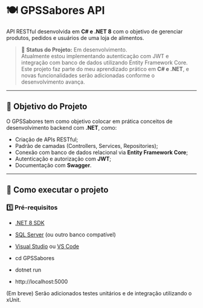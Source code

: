 # 🍽️ GPSSabores API

API RESTful desenvolvida em **C# e .NET 8** com o objetivo de gerenciar produtos, pedidos e usuários de uma loja de alimentos.

> 🚧 **Status do Projeto:** Em desenvolvimento.  
> Atualmente estou implementando autenticação com JWT e integração com banco de dados utilizando Entity Framework Core.  
> Este projeto faz parte do meu aprendizado prático em **C# e .NET**, e novas funcionalidades serão adicionadas conforme o desenvolvimento avança.

---

## 🧠 Objetivo do Projeto
O GPSSabores tem como objetivo colocar em prática conceitos de desenvolvimento backend com **.NET**, como:
- Criação de APIs RESTful;
- Padrão de camadas (Controllers, Services, Repositories);
- Conexão com banco de dados relacional via **Entity Framework Core**;
- Autenticação e autorização com **JWT**;
- Documentação com **Swagger**.

---

## 🚀 Como executar o projeto

### 1️⃣ Pré-requisitos
- [.NET 8 SDK](https://dotnet.microsoft.com/pt-br/download)
- [SQL Server](https://www.microsoft.com/pt-br/sql-server/sql-server-downloads) (ou outro banco compatível)
- [Visual Studio](https://visualstudio.microsoft.com/pt-br/) ou [VS Code](https://code.visualstudio.com/)


- cd GPSSabores

- dotnet run

- http://localhost:5000

(Em breve)
Serão adicionados testes unitários e de integração utilizando o xUnit.


